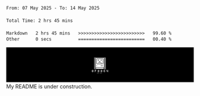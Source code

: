 <!--START_SECTION:waka-->

```txt
From: 07 May 2025 - To: 14 May 2025

Total Time: 2 hrs 45 mins

Markdown   2 hrs 45 mins   >>>>>>>>>>>>>>>>>>>>>>>>>   99.60 %
Other      0 secs          =========================   00.40 %
```

<!--END_SECTION:waka-->

<img src="https://raw.githubusercontent.com/n3xta/image-hosting/main/img/202411032331174.png"/>
My README is under construction. 
